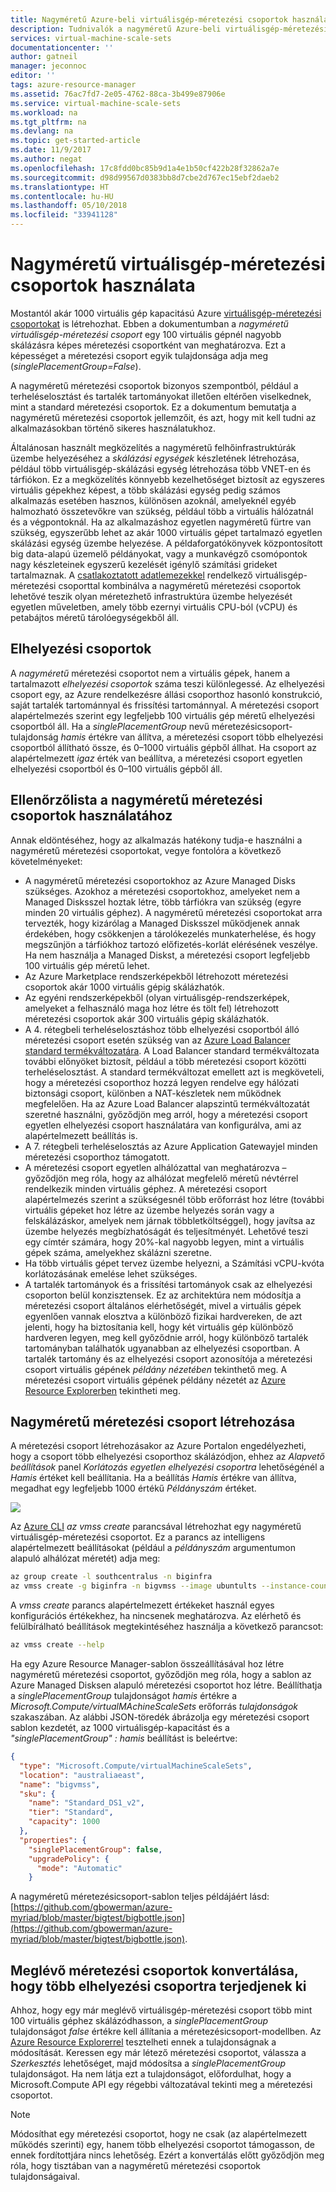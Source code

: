 ```yaml
---
title: Nagyméretű Azure-beli virtuálisgép-méretezési csoportok használata | Microsoft Docs
description: Tudnivalók a nagyméretű Azure-beli virtuálisgép-méretezési csoportok használatáról
services: virtual-machine-scale-sets
documentationcenter: ''
author: gatneil
manager: jeconnoc
editor: ''
tags: azure-resource-manager
ms.assetid: 76ac7fd7-2e05-4762-88ca-3b499e87906e
ms.service: virtual-machine-scale-sets
ms.workload: na
ms.tgt_pltfrm: na
ms.devlang: na
ms.topic: get-started-article
ms.date: 11/9/2017
ms.author: negat
ms.openlocfilehash: 17c8fdd0bc85b9d1a4e1b50cf422b28f32862a7e
ms.sourcegitcommit: d98d99567d0383bb8d7cbe2d767ec15ebf2daeb2
ms.translationtype: HT
ms.contentlocale: hu-HU
ms.lasthandoff: 05/10/2018
ms.locfileid: "33941128"
---
```

# <a name="working-with-large-virtual-machine-scale-sets"></a>Nagyméretű virtuálisgép-méretezési csoportok használata
Mostantól akár 1000 virtuális gép kapacitású Azure [virtuálisgép-méretezési csoportokat](/azure/virtual-machine-scale-sets/) is létrehozhat. Ebben a dokumentumban a _nagyméretű virtuálisgép-méretezési csoport_ egy 100 virtuális gépnél nagyobb skálázásra képes méretezési csoportként van meghatározva. Ezt a képességet a méretezési csoport egyik tulajdonsága adja meg (_singlePlacementGroup=False_). 

A nagyméretű méretezési csoportok bizonyos szempontból, például a terheléselosztást és tartalék tartományokat illetően eltérően viselkednek, mint a standard méretezési csoportok. Ez a dokumentum bemutatja a nagyméretű méretezési csoportok jellemzőit, és azt, hogy mit kell tudni az alkalmazásokban történő sikeres használatukhoz. 

Általánosan használt megközelítés a nagyméretű felhőinfrastruktúrák üzembe helyezéséhez a _skálázási egységek_ készletének létrehozása, például több virtuálisgép-skálázási egység létrehozása több VNET-en és tárfiókon. Ez a megközelítés könnyebb kezelhetőséget biztosít az egyszeres virtuális gépekhez képest, a több skálázási egység pedig számos alkalmazás esetében hasznos, különösen azoknál, amelyeknél egyéb halmozható összetevőkre van szükség, például több a virtuális hálózatnál és a végpontoknál. Ha az alkalmazáshoz egyetlen nagyméretű fürtre van szükség, egyszerűbb lehet az akár 1000 virtuális gépet tartalmazó egyetlen skálázási egység üzembe helyezése. A példaforgatókönyvek központosított big data-alapú üzemelő példányokat, vagy a munkavégző csomópontok nagy készleteinek egyszerű kezelését igénylő számítási grideket tartalmaznak. A [csatlakoztatott adatlemezekkel](virtual-machine-scale-sets-attached-disks.md) rendelkező virtuálisgép-méretezési csoporttal kombinálva a nagyméretű méretezési csoportok lehetővé teszik olyan méretezhető infrastruktúra üzembe helyezését egyetlen műveletben, amely több ezernyi virtuális CPU-ból (vCPU) és petabájtos méretű tárolóegységekből áll.

## <a name="placement-groups"></a>Elhelyezési csoportok 
A _nagyméretű_ méretezési csoportot nem a virtuális gépek, hanem a tartalmazott _elhelyezési csoportok_ száma teszi különlegessé. Az elhelyezési csoport egy, az Azure rendelkezésre állási csoporthoz hasonló konstrukció, saját tartalék tartománnyal és frissítési tartománnyal. A méretezési csoport alapértelmezés szerint egy legfeljebb 100 virtuális gép méretű elhelyezési csoportból áll. Ha a _singlePlacementGroup_ nevű méretezésicsoport-tulajdonság _hamis_ értékre van állítva, a méretezési csoport több elhelyezési csoportból állítható össze, és 0–1000 virtuális gépből állhat. Ha csoport az alapértelmezett _igaz_ érték van beállítva, a méretezési csoport egyetlen elhelyezési csoportból és 0–100 virtuális gépből áll.

## <a name="checklist-for-using-large-scale-sets"></a>Ellenőrzőlista a nagyméretű méretezési csoportok használatához
Annak eldöntéséhez, hogy az alkalmazás hatékony tudja-e használni a nagyméretű méretezési csoportokat, vegye fontolóra a következő követelményeket:

- A nagyméretű méretezési csoportokhoz az Azure Managed Disks szükséges. Azokhoz a méretezési csoportokhoz, amelyeket nem a Managed Disksszel hoztak létre, több tárfiókra van szükség (egyre minden 20 virtuális géphez). A nagyméretű méretezési csoportokat arra tervezték, hogy kizárólag a Managed Disksszel működjenek annak érdekében, hogy csökkenjen a tárolókezelés munkaterhelése, és hogy megszűnjön a tárfiókhoz tartozó előfizetés-korlát elérésének veszélye. Ha nem használja a Managed Diskst, a méretezési csoport legfeljebb 100 virtuális gép méretű lehet.
- Az Azure Marketplace rendszerképekből létrehozott méretezési csoportok akár 1000 virtuális gépig skálázhatók.
- Az egyéni rendszerképekből (olyan virtuálisgép-rendszerképek, amelyeket a felhasználó maga hoz létre és tölt fel) létrehozott méretezési csoportok akár 300 virtuális gépig skálázhatók.
- A 4. rétegbeli terheléselosztáshoz több elhelyezési csoportból álló méretezési csoport esetén szükség van az [Azure Load Balancer standard termékváltozatára](../load-balancer/load-balancer-standard-overview.md). A Load Balancer standard termékváltozata további előnyöket biztosít, például a több méretezési csoport közötti terheléselosztást. A standard termékváltozat emellett azt is megköveteli, hogy a méretezési csoporthoz hozzá legyen rendelve egy hálózati biztonsági csoport, különben a NAT-készletek nem működnek megfelelően. Ha az Azure Load Balancer alapszintű termékváltozatát szeretné használni, győződjön meg arról, hogy a méretezési csoport egyetlen elhelyezési csoport használatára van konfigurálva, ami az alapértelmezett beállítás is.
- A 7. rétegbeli terheléselosztás az Azure Application Gatewayjel minden méretezési csoporthoz támogatott.
- A méretezési csoport egyetlen alhálózattal van meghatározva – győződjön meg róla, hogy az alhálózat megfelelő méretű névtérrel rendelkezik minden virtuális géphez. A méretezési csoport alapértelmezés szerint a szükségesnél több erőforrást hoz létre (további virtuális gépeket hoz létre az üzembe helyezés során vagy a felskálázáskor, amelyek nem járnak többletköltséggel), hogy javítsa az üzembe helyezés megbízhatóságát és teljesítményét. Lehetővé teszi egy címtér számára, hogy 20%-kal nagyobb legyen, mint a virtuális gépek száma, amelyekhez skálázni szeretne.
- Ha több virtuális gépet tervez üzembe helyezni, a Számítási vCPU-kvóta korlátozásának emelése lehet szükséges.
- A tartalék tartományok és a frissítési tartományok csak az elhelyezési csoporton belül konzisztensek. Ez az architektúra nem módosítja a méretezési csoport általános elérhetőségét, mivel a virtuális gépek egyenlően vannak elosztva a különböző fizikai hardvereken, de azt jelenti, hogy ha biztosítania kell, hogy két virtuális gép különböző hardveren legyen, meg kell győződnie arról, hogy különböző tartalék tartományban találhatók ugyanabban az elhelyezési csoportban. A tartalék tartomány és az elhelyezési csoport azonosítója a méretezési csoport virtuális gépének _példány nézetében_ tekinthető meg. A méretezési csoport virtuális gépének példány nézetét az [Azure Resource Explorerben](https://resources.azure.com/) tekintheti meg.


## <a name="creating-a-large-scale-set"></a>Nagyméretű méretezési csoport létrehozása
A méretezési csoport létrehozásakor az Azure Portalon engedélyezheti, hogy a csoport több elhelyezési csoporthoz skálázódjon, ehhez az _Alapvető beállítások_ panel _Korlátozás egyetlen elhelyezési csoportra_ lehetőségénél a _Hamis_ értéket kell beállítania. Ha a beállítás _Hamis_ értékre van állítva, megadhat egy legfeljebb 1000 értékű _Példányszám_ értéket.

![](./media/virtual-machine-scale-sets-placement-groups/portal-large-scale.png)

Az [Azure CLI](https://github.com/Azure/azure-cli) _az vmss create_ parancsával létrehozhat egy nagyméretű virtuálisgép-méretezési csoportot. Ez a parancs az intelligens alapértelmezett beállításokat (például a _példányszám_ argumentumon alapuló alhálózat méretét) adja meg:

```bash
az group create -l southcentralus -n biginfra
az vmss create -g biginfra -n bigvmss --image ubuntults --instance-count 1000
```
A _vmss create_ parancs alapértelmezett értékeket használ egyes konfigurációs értékekhez, ha nincsenek meghatározva. Az elérhető és felülbírálható beállítások megtekintéséhez használja a következő parancsot:
```bash
az vmss create --help
```

Ha egy Azure Resource Manager-sablon összeállításával hoz létre nagyméretű méretezési csoportot, győződjön meg róla, hogy a sablon az Azure Managed Disksen alapuló méretezési csoportot hoz létre. Beállíthatja a _singlePlacementGroup_ tulajdonságot _hamis_ értékre a _Microsoft.Compute/virtualMAchineScaleSets_ erőforrás _tulajdonságok_ szakaszában. Az alábbi JSON-töredék ábrázolja egy méretezési csoport sablon kezdetét, az 1000 virtuálisgép-kapacitást és a _"singlePlacementGroup" : hamis_ beállítást is beleértve:
```json
{
  "type": "Microsoft.Compute/virtualMachineScaleSets",
  "location": "australiaeast",
  "name": "bigvmss",
  "sku": {
    "name": "Standard_DS1_v2",
    "tier": "Standard",
    "capacity": 1000
  },
  "properties": {
    "singlePlacementGroup": false,
    "upgradePolicy": {
      "mode": "Automatic"
    }
```
A nagyméretű méretezésicsoport-sablon teljes példájáért lásd: [https://github.com/gbowerman/azure-myriad/blob/master/bigtest/bigbottle.json](https://github.com/gbowerman/azure-myriad/blob/master/bigtest/bigbottle.json).

## <a name="converting-an-existing-scale-set-to-span-multiple-placement-groups"></a>Meglévő méretezési csoportok konvertálása, hogy több elhelyezési csoportra terjedjenek ki
Ahhoz, hogy egy már meglévő virtuálisgép-méretezési csoport több mint 100 virtuális géphez skálázódhasson, a _singlePlacementGroup_ tulajdonságot _false_ értékre kell állítania a méretezésicsoport-modellben. Az [Azure Resource Explorerrel](https://resources.azure.com/) tesztelheti ennek a tulajdonságnak a módosítását. Keressen egy már létező méretezési csoportot, válassza a _Szerkesztés_ lehetőséget, majd módosítsa a _singlePlacementGroup_ tulajdonságot. Ha nem látja ezt a tulajdonságot, előfordulhat, hogy a Microsoft.Compute API egy régebbi változatával tekinti meg a méretezési csoportot.

>[!NOTE] 
Módosíthat egy méretezési csoportot, hogy ne csak (az alapértelmezett működés szerinti) egy, hanem több elhelyezési csoportot támogasson, de ennek fordítottjára nincs lehetőség. Ezért a konvertálás előtt győződjön meg róla, hogy tisztában van a nagyméretű méretezési csoportok tulajdonságaival.


